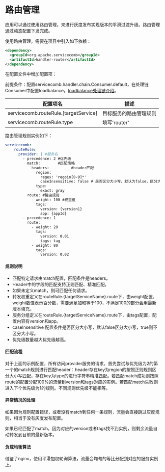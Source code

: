 # 路由管理

应用可以通过使用路由管理，来进行灰度发布实现版本的平滑过渡升级。路由管理通过动态配置下发完成。 

使用路由管理，需要在项目中引入如下依赖：

```xml
<dependency>
  <groupId>org.apache.servicecomb</groupId>
  <artifactId>handler-router</artifactId>
</dependency>
```

在配置文件中增加配置项：

前提条件：配置servicecomb.handler.chain.Consumer.default，在处理链Consumer中配置loadbalance，[loadbalance处理链介绍](./loadbalance.md)。

| 配置项名                                   | 描述                   |
| ------------------------------------------ | ---------------------- |
| servicecomb.routeRule.[targetService]      | 目标服务的路由管理规则 |
| servicecomb.routeRule.type                 | 填写'router'           |

路由管理规则实例如下：

```yaml
servicecomb:
    routeRule:  
      provider: | #服务名
        - precedence: 2 #优先级
          match:        #匹配策略
            headers:          #header匹配
              region:            
                regex: 'regoin[0-9]*'
                caseInsensitive: false # 是否区分大小写，默认为false，区分大小写
              type:         
                exact: gray
          route: #路由规则
            - weight: 100 #权重值
              tags:
                version: {version1}
                app: {appId}
        - precedence: 1
          route:
            - weight: 20
              tags:
                version: 0.01
                tags: tag
            - weight: 80
              tags:
                version: 0.02
```

#### 规则说明

- 匹配特定请求由match配置，匹配条件是headers。
- Header中的字段的匹配支持正则匹配、精准匹配。
- 如果未定义match，则可匹配任何请求。
- 转发权重定义在routeRule.{targetServiceName}.route下，由weight配置，weight数值表示百分数，需要满足加和等于100，不满足100的部分会用最新版本填充。
- 服务分组定义在routeRule.{targetServiceName}.route下，由tags配置，配置内容有version和app。
- caseInsensitive 配置条件是否区分大小写，默认false区分大小写，true则不区分大小写。
- 优先级数量越大优先级越高。

#### 匹配流程

对于上面的示例配置，所有访问provider服务的请求，首先尝试与优先级为2的第一个的match规则进行匹配header：header存在key为region的按照正则规则区分大小写匹配，存在key为type的进行字符串精准匹配。若匹配match成功则按照route的配置分配100%的流量到version和tags对应的实例。若匹配match失败则进入下个优先级为1的规则。不同规则优先级不能相等。

#### 异常情况的处理

如果因为规则配置错误，或者没有match到任何一条规则，流量会直接跳过灰度规则，相当于没有灰度发布配置。

如果已经匹配了match，因为对应的version或者tags找不到实例，则剩余流量自动转发到目前的最新版本。

#### 负载均衡算法

借鉴了nginx，使用平滑加权轮询算法，流量会均匀的等比分配到对应的服务实例上。